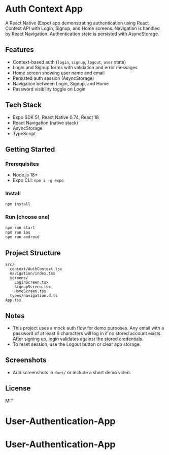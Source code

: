 # Auth Context App

A React Native (Expo) app demonstrating authentication using React Context API with Login, Signup, and Home screens. Navigation is handled by React Navigation. Authentication state is persisted with AsyncStorage.

## Features
- Context-based auth (`login`, `signup`, `logout`, `user` state)
- Login and Signup forms with validation and error messages
- Home screen showing user name and email
- Persisted auth session (AsyncStorage)
- Navigation between Login, Signup, and Home
- Password visibility toggle on Login

## Tech Stack
- Expo SDK 51, React Native 0.74, React 18
- React Navigation (native stack)
- AsyncStorage
- TypeScript

## Getting Started

### Prerequisites
- Node.js 18+
- Expo CLI: `npm i -g expo`

### Install
```bash
npm install
```

### Run (choose one)
```bash
npm run start
npm run ios
npm run android
```

## Project Structure
```
src/
  context/AuthContext.tsx
  navigation/index.tsx
  screens/
    LoginScreen.tsx
    SignupScreen.tsx
    HomeScreen.tsx
  types/navigation.d.ts
App.tsx
```

## Notes
- This project uses a mock auth flow for demo purposes. Any email with a password of at least 6 characters will log in if no stored account exists. After signing up, login validates against the stored credentials.
- To reset session, use the Logout button or clear app storage.

## Screenshots
- Add screenshots in `docs/` or include a short demo video.

## License
MIT
# User-Authentication-App
# User-Authentication-App
